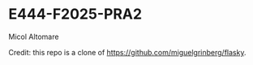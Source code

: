 # E444-F2025-PRA2
Micol Altomare

Credit: this repo is a clone of https://github.com/miguelgrinberg/flasky.

